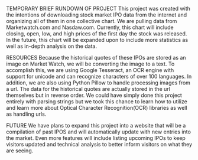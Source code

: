 TEMPORARY BRIEF RUNDOWN OF PROJECT
This project was created with the intentions of downloading stock market IPO data from the internet and organizing all of them in one collective chart. We are pulling data from Marketwatch.com and Nasdaw.com.
Currently, this chart will include closing, open, low, and high prices of the first day the stock was released.  In the future, this chart will be expanded upon to include more statistics as well as in-depth analysis on the data.

RESOURCES
Because the historical quotes of these IPOs are stored as an image on Market Watch, we will be converting the image to a text.  To accomplish this, we are using Google Tesseract, an OCR engine with support for unicode and can recognize characters of over 100 languages. In addition, we are also using Python Pillow to handle processing images from a url.
The data for the historical quotes are actually stored in the url themselves but in reverse order.  We could have simply done this project entirely with parsing strings but we took this chance to learn how to utilize and learn more about Optical Character Recognition(OCR) libraries as well as handling urls.

FUTURE
We have plans to expand this project into a website that will be a compilation of past IPOS and will automatically update with new entries into the market.  Even more features will include listing upcoming IPOs to keep visitors updated and technical analysis to better inform visitors on what they are seeing.

